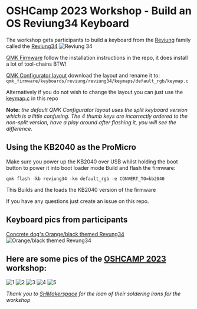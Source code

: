 # OSHCamp 2023 Workshop - Build an OS Reviung34 Keyboard

The workshop gets participants to build a keyboard from the [Reviung](https://github.com/gtips/reviung) family called the [Reviung34](https://github.com/gtips/reviung/tree/master/reviung34)
![Reviung 34](./images/Workshop-Reviung34-rot.jpg)

[QMK Firmware](https://github.com/qmk/qmk_firmware)
follow the installation instructions in the repo, it does install a lot of tool-chains BTW!

[QMK Configurator layout](https://config.qmk.fm/#/reviung/reviung34/LAYOUT_reviung34)
download the layout and rename it to:
`qmk_firmware/keyboards/reviung/reviung34/keymaps/default_rgb/keymap.c`

Alternatively if you do not wish to change the layout you can just use the [keymap.c](./reviung34/keymap.c) in this repo

**Note:** *the default QMK Configurator layout uses the split keyboard version which is a little confusing. The 4 thumb keys are incorrectly ordered to the non-split version, have a play around after flashing it, you will see the difference.*


## Using the KB2040 as the ProMicro 
Make sure you power up the KB2040 over USB whilst holding the boot button to power it into boot loader mode
Build and flash the firmware:
```
qmk flash -kb reviung34 -km default_rgb -e CONVERT_TO=kb2040
```
This Builds and the loads the KB2040 version of the firmware

If you have any questions just create an issue on this repo.

## Keyboard pics from participants
[Concrete dog's Orange/black themed Revung34](https://twitter.com/concreted0g/status/1696549243266150841) ![ Orange/black themed Revung34](./images/concretedog-r34.jpeg)


## Here are some pics of the [OSHCAMP 2023](https://oshug.org/event/oshcamp2023) workshop:

![1](./images/20230827_114513.jpg)
![2](./images/20230827_114517.jpg)
![3](./images/20230827_114544.jpg)
![4](./images/20230827_114538.jpg)
![5](./images/20230827_114551.jpg)


*Thank you to [SHMakerspace](https://www.shmakerspace.org/) for the loan of their soldering irons for the workshop*


